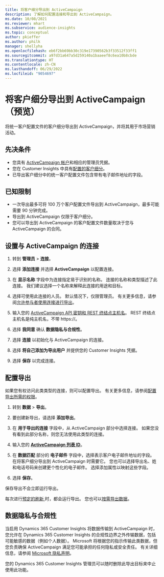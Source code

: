 ```yaml
---
title: 将客户细分导出到 ActiveCampaign
description: 了解如何配置连接和导出到 ActiveCampaign。
ms.date: 10/08/2021
ms.reviewer: mhart
ms.subservice: audience-insights
ms.topic: conceptual
author: pkieffer
ms.author: philk
manager: shellyha
ms.openlocfilehash: eb6f2bb69bb30c319e17390562b3f33512f33ff1
ms.sourcegitcommit: a97d31a647a5d259140a1baaeef8c6ea10b8cbde
ms.translationtype: HT
ms.contentlocale: zh-CN
ms.lasthandoff: 06/29/2022
ms.locfileid: "9054697"
---
```

# <a name="export-segments-to-activecampaign-preview"></a>将客户细分导出到 ActiveCampaign（预览）

将统一客户配置文件的客户细分导出到 ActiveCampaign，并将其用于市场营销活动。

## <a name="prerequisites"></a>先决条件

- 您具有 [ActiveCampaign 帐户](https://www.activecampaign.com/)和相应的管理员凭据。
- 您在 Customer Insights 中具有[配置的客户细分](segments.md)。
- 已导出客户细分中的统一客户配置文件包含带有电子邮件地址的字段。

## <a name="known-limitations"></a>已知限制

- 一次导出最多可将 100 万个客户配置文件导出到 ActiveCampaign，最多可能需要 90 分钟完成。
- 导出到 ActiveCampaign 仅限于客户细分。
- 您可以导出到 ActiveCampaign 的客户配置文件数量取决于您与 ActiveCampaign 的合同。

## <a name="set-up-connection-to-activecampaign"></a>设置与 ActiveCampaign 的连接

1. 转到 **管理员** > **连接**。

1. 选择 **添加连接** 并选择 **ActiveCampaign** 以配置连接。

1. 在 **显示名称** 字段中为连接指定易于识别的名称。 连接的名称和类型描述了此连接。 我们建议选择一个名称来解释此连接的用途和目标。

1. 选择可使用此连接的人员。 默认情况下，仅限管理员。 有关更多信息，请参阅[允许参与者使用连接进行导出](connections.md#allow-contributors-to-use-a-connection-for-exports)。

1. 输入您的 [ActiveCampaign API 密钥和 REST 终结点主机名](https://help.activecampaign.com/hc/articles/207317590-Getting-started-with-the-API#how-to-obtain-your-activecampaign-api-url-and-key)。 REST 终结点主机名是纯主机名，不带 https://。 

1. 选择 **我同意** 确认 **数据隐私与合规性**。

1. 选择 **连接** 以初始化与 ActiveCampaign 的连接。

1. 选择 **将自己添加为导出用户** 并提供您的 Customer Insights 凭据。

1. 选择 **保存** 以完成连接。

## <a name="configure-an-export"></a>配置导出

如果您有权访问此类类型的连接，则可以配置导出。 有关更多信息，请参阅[配置导出所需的权限](export-destinations.md#set-up-a-new-export)。

1. 转到 **数据** > **导出**。

1. 要创建新导出，请选择 **添加导出**。

1. 在 **用于导出的连接** 字段中，从 ActiveCampaign 部分中选择连接。 如果您没有看到此部分名称，则您无法使用此类型的连接。

1. 输入您的 [**ActiveCampaign 列表 ID**](https://help.activecampaign.com/hc/articles/360000030559-How-to-create-a-list-in-ActiveCampaign)。    

1. 在 **数据匹配** 部分的 **电子邮件** 字段中，选择表示客户电子邮件地址的字段。 在将客户细分导出到 ActiveCampaign 时需要它。 您也可以选择导出名、姓和电话号码来创建更个性化的电子邮件。 选择添加属性以映射这些字段。

1. 选择 **保存**。

保存导出不会立即运行导出。

每次进行[预定的刷新 ](system.md#schedule-tab)时，都会运行导出。 您也可以[按需导出数据](export-destinations.md#run-exports-on-demand)。 


## <a name="data-privacy-and-compliance"></a>数据隐私与合规性

当启用 Dynamics 365 Customer Insights 将数据传输到 ActiveCampaign 时，您允许在 Dynamics 365 Customer Insights 的合规性边界之外传输数据，包括可能敏感的数据（例如个人数据）。 Microsoft 将根据您的指示传输此类数据，但您负责确保 ActiveCampaign 满足您可能承担的任何隐私或安全责任。 有关详细信息，请参阅 [Microsoft 隐私声明](https://go.microsoft.com/fwlink/?linkid=396732)。

您的 Dynamics 365 Customer Insights 管理员可以随时删除此导出目标来中止使用此功能。
